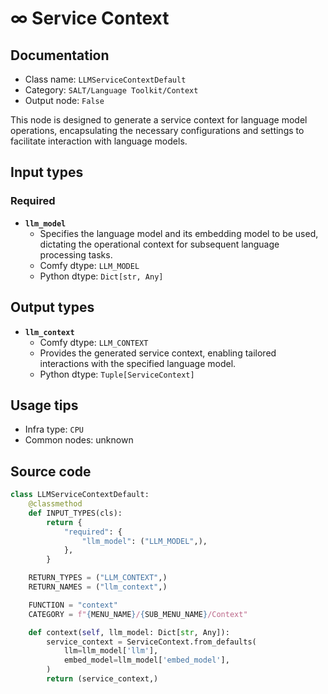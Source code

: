 # ∞ Service Context
## Documentation
- Class name: `LLMServiceContextDefault`
- Category: `SALT/Language Toolkit/Context`
- Output node: `False`

This node is designed to generate a service context for language model operations, encapsulating the necessary configurations and settings to facilitate interaction with language models.
## Input types
### Required
- **`llm_model`**
    - Specifies the language model and its embedding model to be used, dictating the operational context for subsequent language processing tasks.
    - Comfy dtype: `LLM_MODEL`
    - Python dtype: `Dict[str, Any]`
## Output types
- **`llm_context`**
    - Comfy dtype: `LLM_CONTEXT`
    - Provides the generated service context, enabling tailored interactions with the specified language model.
    - Python dtype: `Tuple[ServiceContext]`
## Usage tips
- Infra type: `CPU`
- Common nodes: unknown


## Source code
```python
class LLMServiceContextDefault:
    @classmethod
    def INPUT_TYPES(cls):
        return {
            "required": {
                "llm_model": ("LLM_MODEL",),
            },
        }

    RETURN_TYPES = ("LLM_CONTEXT",)
    RETURN_NAMES = ("llm_context",)

    FUNCTION = "context"
    CATEGORY = f"{MENU_NAME}/{SUB_MENU_NAME}/Context"

    def context(self, llm_model: Dict[str, Any]):
        service_context = ServiceContext.from_defaults(
            llm=llm_model['llm'],
            embed_model=llm_model['embed_model'],
        )
        return (service_context,)

```
